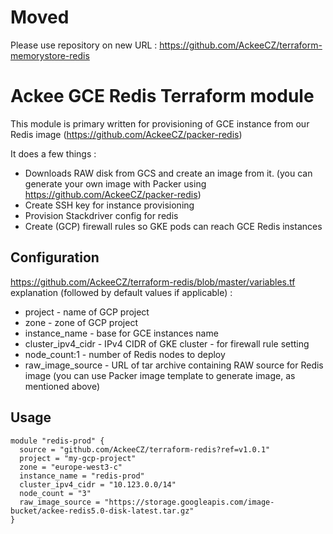 # Moved

Please use repository on new URL : https://github.com/AckeeCZ/terraform-memorystore-redis

# Ackee GCE Redis Terraform module

This module is primary written for provisioning of GCE instance from our Redis image (https://github.com/AckeeCZ/packer-redis)

It does a few things :
* Downloads RAW disk from GCS and create an image from it. (you can generate your own image with Packer using https://github.com/AckeeCZ/packer-redis)
* Create SSH key for instance provisioning
* Provision Stackdriver config for redis
* Create (GCP) firewall rules so GKE pods can reach GCE Redis instances


## Configuration

https://github.com/AckeeCZ/terraform-redis/blob/master/variables.tf explanation  (followed by default values if applicable) :

* project - name of GCP project
* zone - zone of GCP project
* instance_name - base for GCE instances name
* cluster_ipv4_cidr - IPv4 CIDR of GKE cluster - for firewall rule setting
* node_count:1 - number of Redis nodes to deploy
* raw_image_source -  URL of tar archive containing RAW source for Redis image (you can use Packer image template to generate image, as mentioned above)

## Usage

```hcl
module "redis-prod" {
  source = "github.com/AckeeCZ/terraform-redis?ref=v1.0.1"
  project = "my-gcp-project"
  zone = "europe-west3-c"
  instance_name = "redis-prod"
  cluster_ipv4_cidr = "10.123.0.0/14"
  node_count = "3"
  raw_image_source = "https://storage.googleapis.com/image-bucket/ackee-redis5.0-disk-latest.tar.gz"
}

```
